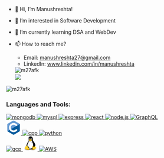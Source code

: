 - 👋 Hi, I’m Manushreshta!
- 👀 I’m interested in Software Development
- 🌱 I’m currently learning DSA and WebDev
- 📫 How to reach me?
  - Email:
    manushreshta27@gmail.com
  - LinkedIn:
    www.linkedin.com/in/manushreshta
   
  <div>
  <div align="left"><img src="https://komarev.com/ghpvc/?username=m27afk&label=Profile%20views&color=0e75b6&style=flat" alt="m27afk" /> </div>
  <div><a href="https://twitter.com/manushreshta27" ><img align="center" src="https://img.shields.io/twitter/follow/manushreshta27.svg?style=social" /> </a></div>
 </div>
<!--  <div><img src="https://github-readme-stats.vercel.app/api?username=m27afk&count_private=true&hide=contribs,stars"/></div> -->
<div><img align="center" src="https://github-readme-streak-stats.herokuapp.com/?user=m27afk&" alt="m27afk" /></div>

<h3 align="left">Languages and Tools:</h3> 
<div>
  <div>
      <a href="https://www.mongodb.com/" target="_blank">  <img src="https://www.vectorlogo.zone/logos/mongodb/mongodb-icon.svg" alt="mongodb" width="40" height="40"/> </a>
    <a href="https://www.mysql.com/" target="_blank">  <img src="https://www.vectorlogo.zone/logos/mysql/mysql-icon.svg" alt="mysql" width="40" height="40"/> </a>
      <a href="https://expressjs.com/" target="_blank">  <img src="https://www.vectorlogo.zone/logos/expressjs/expressjs-icon.svg" alt="express" width="40" height="40"/> </a>
        <a href="https://reactjs.org" target="_blank">  <img src="https://www.vectorlogo.zone/logos/reactjs/reactjs-icon.svg" alt="react" width="40" height="40"/> </a>
  <a href="https://nodejs.org" target="_blank"> <img src="https://www.vectorlogo.zone/logos/nodejs/nodejs-icon.svg" alt="node.js" width="40" height="40"/> </a>
    <a href="https://graphql.org/" target="_blank"> <img src="https://www.vectorlogo.zone/logos/graphql/graphql-icon.svg" alt="GraphQL" width="40" height="40"/> </a>
 
</div>

<div>
 <a href="https://www.cprogramming.com/" target="_blank"> <img src="https://raw.githubusercontent.com/devicons/devicon/master/icons/c/c-original.svg" alt="c" width="40" height="40"/> </a> 
   <a href="https://cplusplus.com/" target="_blank"> <img src="https://cdn.worldvectorlogo.com/logos/c.svg" alt="cpp" width="40" height="40"/> </a>
 <a href="https://python.org/" target="_blank"> <img src="https://www.vectorlogo.zone/logos/python/python-icon.svg" alt="python" width="40" height="40"/> </a>

</div>
<div>
   <a href="https://cloud.google.com" target="_blank"> <img src="https://www.vectorlogo.zone/logos/google_cloud/google_cloud-icon.svg" alt="gcp" width="40" height="40"/> </a> 
   <a href="https://www.linux.org/" target="_blank"> <img src="https://raw.githubusercontent.com/devicons/devicon/master/icons/linux/linux-original.svg" alt="linux" width="40" height="40"/>
        <a href="https://aws.amazon.com/" target="_blank"> <img src="https://www.vectorlogo.zone/logos/amazon_aws/amazon_aws-icon.svg" alt="AWS" width="40" height="40"/>
     </div>
  </div>
<!---
M27afk/M27afk is a ✨ special ✨ repository because its `README.md` (this file) appears on your GitHub profile.
You can click the Preview link to take a look at your changes.
--->
